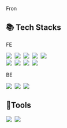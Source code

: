 Fron

<!--
- 🔭 I’m currently working on ...
- 
- 👯 I’m looking to collaborate on ...
- 🤔 I’m looking for help with ...
- 💬 Ask me about ...
- 📫 How to reach me: ...
- 😄 Pronouns: ...
- ⚡ Fun fact: ...
-->

<h2> 📚 Tech Stacks </h2>
<div>
    <p>FE</p>
    <img src="https://img.shields.io/badge/html5-E34F26?style=for-the-badge&logo=html5&logoColor=white"/>&nbsp
    <img src="https://img.shields.io/badge/css-1572B6?style=for-the-badge&logo=css3&logoColor=white"/>&nbsp
    <img src="https://img.shields.io/badge/Sass-CC6699?style=for-the-badge&logo=sass&logoColor=white"/>&nbsp
    <img src="https://img.shields.io/badge/Tailwind_CSS-38B2AC?style=for-the-badge&logo=tailwind-css&logoColor=white"/>&nbsp
    <img src="https://img.shields.io/badge/Material--UI-0081CB?style=for-the-badge&logo=material-ui&logoColor=white"/>&nbsp
    <br>
    <img src="https://img.shields.io/badge/javascript-F7DF1E?style=for-the-badge&logo=javascript&logoColor=black"/>&nbsp
    <img src="https://img.shields.io/badge/react-61DAFB?style=for-the-badge&logo=react&logoColor=black"/>&nbsp
    <img src="https://img.shields.io/badge/Redux-593D88?style=for-the-badge&logo=redux&logoColor=white"/>&nbsp
    <img src="https://img.shields.io/badge/TypeScript-007ACC?style=for-the-badge&logo=typescript&logoColor=white">&nbsp
    <br>
    <p>BE</p>
    <img src="https://img.shields.io/badge/node.js-339933?style=for-the-badge&logo=Node.js&logoColor=white"/>&nbsp
    <img src="https://img.shields.io/badge/express-000000?style=for-the-badge&logo=express&logoColor=white"/>&nbsp
    <img src="https://img.shields.io/badge/mongoDB-47A248?style=for-the-badge&logo=MongoDB&logoColor=white"/>&nbsp
</div>

<h2> 🌱Tools </h2>
<div>
  <img src="https://img.shields.io/badge/github-181717?style=for-the-badge&logo=github&logoColor=white"/>&nbsp
  <img src="https://img.shields.io/badge/git-F05032?style=for-the-badge&logo=git&logoColor=white"/>&nbsp

</div>

<!-- 
<h2> 🔭 I’m currently working on ... </h2> 
-->


